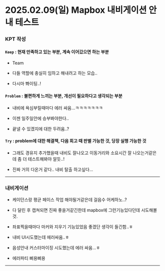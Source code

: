 # 2025.02.09(일) Mapbox 내비게이션 안내 테스트

### KPT 작성

#### `Keep` : 현재 만족하고 있는 부분, 계속 이어갔으면 하는 부분

- Team

- 다들 역할에 충실히 임하고 해내려고 하는 모습..

- 다시마 뽜이팅..!

#### `Problem` : 불편하게 느끼는 부분, 개선이 필요하다고 생각되는 부분

- 내비에 욕심부릴때마다 에러 싸움...ㅋㅋㅋㅋㅋㅋㅋ 

- 이젠 일주일안에 승부봐야한다..

- 끝낼 수 있겠지에 대한 두려움..?

#### `Try` : problem에 대한 해결책, 다음 회고 때 판별 가능한 것, 당장 실행 가능한 것

- 그래도 경유지 추가했을때 내비도 잘나오고 이동거리와 소요시간 잘 나오는거같은데 좀 더 테스트해봐야 알듯..!

- 진짜 거의 다온거 같다.. 내비 탈출 하고싶다...

---

### 내비게이션

- 케이던스랑 평균 페이스 작업 해야될거같은데 걸음수 어케하노..?

- 다 달린 후 캡쳐되면 진짜 좋을거같긴한데 mapbox에 그런기능있다던데 시도해볼것.

- 좌표찍을때마다 마커와 지우기 기능있었음 좋겠단 생각이 들긴함..ㅎ

- 내비 UI시도했는데 에러싸움..ㅎ 

- 음성안내 커스터마이징 시도했는데 에러 싸움...ㅎ

- 에러파티 삐용삐용

----

